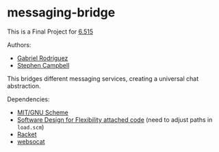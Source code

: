 # messaging-bridge

This is a Final Project for [6.515](https://groups.csail.mit.edu/mac/users/gjs/6.945/)

Authors:
* [Gabriel Rodríguez](https://github.com/gabrc52)
* [Stephen Campbell](https://github.com/sjcrz)

This bridges different messaging services, creating a universal chat abstraction.

Dependencies:
* [MIT/GNU Scheme](https://www.gnu.org/software/mit-scheme/)
* [Software Design for Flexibility attached code](https://groups.csail.mit.edu/mac/users/gjs/6.945/sdf.tgz) (need to adjust paths in `load.scm`)
* [Racket](https://racket-lang.org/)
* [websocat](https://github.com/vi/websocat)
